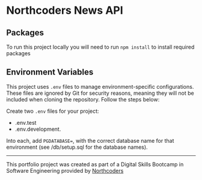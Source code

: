 # Northcoders News API

## Packages

To run this project locally you will need to run `npm install` to install required packages

## Environment Variables

This project uses `.env` files to manage environment-specific configurations. These files are ignored by Git for security reasons, meaning they will not be included when cloning the repository.
Follow the steps below:

Create two `.env` files for your project:

- .env.test
- .env.development.

Into each, add `PGDATABASE=`, with the correct database name for that environment (see /db/setup.sql for the database names).

---

This portfolio project was created as part of a Digital Skills Bootcamp in Software Engineering provided by [Northcoders](https://northcoders.com/)
